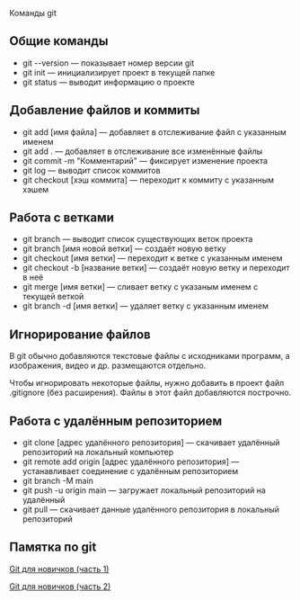 Команды git

## Общие команды

- git --version — показывает номер версии git
- git init — инициализирует проект в текущей папке
- git status — выводит информацию о проекте

## Добавление файлов и коммиты

- git add [имя файла] — добавляет в отслеживание файл с указанным именем
- git add . — добавляет в отслеживание все изменённые файлы
- git commit -m "Комментарий" — фиксирует изменение проекта
- git log — выводит список коммитов
- git checkout [хэш коммита] — переходит к коммиту с указанным хэшем

## Работа с ветками

- git branch — выводит список существующих веток проекта
- git branch [имя новой ветки] — создаёт новую ветку
- git checkout [имя ветки] — переходит к ветке с указанным именем
- git checkout -b [название ветки] — создаёт новую ветку и переходит в неё
- git merge [имя ветки] — сливает ветку с указаным именем с текущей веткой
- git branch -d [имя ветки] — удаляет ветку с указанным именем

## Игнорирование файлов

В git обычно добавляются текстовые файлы с исходниками программ, а изображения, видео и др. размещаются отдельно.

Чтобы игнорировать некоторые файлы, нужно добавить в проект файл .gitignore (без расширения). Файлы в этот файл добавляются построчно.

## Работа с удалённым репозиторием

- git clone [адрес удалённого репозитория] — скачивает удалённый репозиторий на локальный компьютер
- git remote add origin [адрес удалённого репозитория] — устанавливает соединение с удалённым репозиторием
- git branch -M main
- git push -u origin main — загружает локальный репозиторий на удалённый
- git pull — скачивает данные удалённого репозитория в локальный репозиторий

## Памятка по git

[Git для новичков (часть 1)](https://habr.com/ru/post/541258/)

[Git для новичков (часть 2)](https://habr.com/ru/post/542616/)